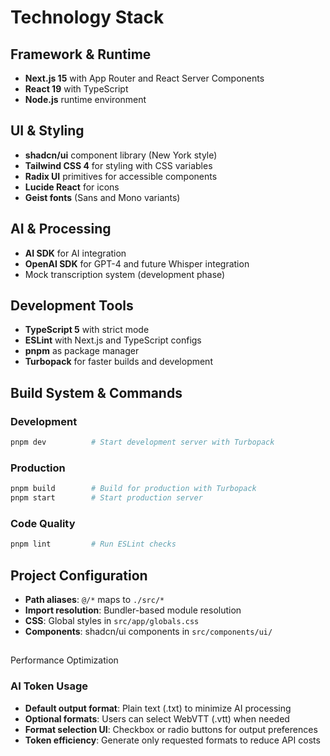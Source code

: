 # Technology Stack

## Framework & Runtime
- **Next.js 15** with App Router and React Server Components
- **React 19** with TypeScript
- **Node.js** runtime environment

## UI & Styling
- **shadcn/ui** component library (New York style)
- **Tailwind CSS 4** for styling with CSS variables
- **Radix UI** primitives for accessible components
- **Lucide React** for icons
- **Geist fonts** (Sans and Mono variants)

## AI & Processing
- **AI SDK** for AI integration
- **OpenAI SDK** for GPT-4 and future Whisper integration
- Mock transcription system (development phase)

## Development Tools
- **TypeScript 5** with strict mode
- **ESLint** with Next.js and TypeScript configs
- **pnpm** as package manager
- **Turbopack** for faster builds and development

## Build System & Commands

### Development
```bash
pnpm dev          # Start development server with Turbopack
```

### Production
```bash
pnpm build        # Build for production with Turbopack
pnpm start        # Start production server
```

### Code Quality
```bash
pnpm lint         # Run ESLint checks
```

## Project Configuration
- **Path aliases**: `@/*` maps to `./src/*`
- **Import resolution**: Bundler-based module resolution
- **CSS**: Global styles in `src/app/globals.css`
- **Components**: shadcn/ui components in `src/components/ui/`
## 
Performance Optimization

### AI Token Usage
- **Default output format**: Plain text (.txt) to minimize AI processing
- **Optional formats**: Users can select WebVTT (.vtt) when needed
- **Format selection UI**: Checkbox or radio buttons for output preferences
- **Token efficiency**: Generate only requested formats to reduce API costs